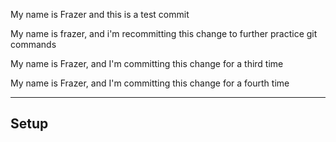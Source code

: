 My name is Frazer and this is a test commit

My name is frazer, and i'm recommitting this change to further practice git commands

My name is Frazer, and I'm committing this change for a third time

My name is Frazer, and I'm committing this change for a fourth time

--------

## Setup
